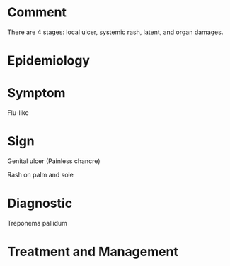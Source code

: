 # Comment

There are 4 stages: local ulcer, systemic rash, latent, and organ damages.

# Epidemiology

# Symptom

Flu-like

# Sign

Genital ulcer
(Painless chancre)

Rash on palm and sole

# Diagnostic

Treponema pallidum

# Treatment and Management
